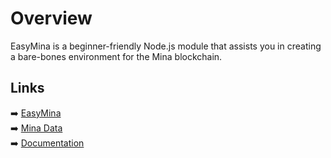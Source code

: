 # Overview

EasyMina is a beginner-friendly Node.js module that assists you in creating a bare-bones environment for the Mina blockchain.

## Links

➡️ [EasyMina](https://github.com/EasyMina/easyMina/)  
➡️ [Mina Data](https://github.com/EasyMina/minaData/)   
➡️ [Documentation](https://easymina.github.io/)  
